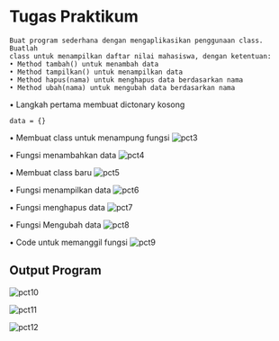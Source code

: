 # Tugas Praktikum
```
Buat program sederhana dengan mengaplikasikan penggunaan class. Buatlah
class untuk menampilkan daftar nilai mahasiswa, dengan ketentuan:
• Method tambah() untuk menambah data
• Method tampilkan() untuk menampilkan data
• Method hapus(nama) untuk menghapus data berdasarkan nama
• Method ubah(nama) untuk mengubah data berdasarkan nama
```
• Langkah pertama membuat dictonary kosong
```
data = {}
```
• Membuat class untuk menampung fungsi
![pct3](https://user-images.githubusercontent.com/115356128/206892523-ffde3871-c088-41be-8444-efabffb19ce7.png)

• Fungsi menambahkan data
![pct4](https://user-images.githubusercontent.com/115356128/206892597-4e41d010-7e08-42ff-9992-c0ed246898c6.png)

• Membuat class baru 
![pct5](https://user-images.githubusercontent.com/115356128/206892627-31cca98d-61a8-4cee-9ed4-0f29ac5290f4.png)

• Fungsi menampilkan data
![pct6](https://user-images.githubusercontent.com/115356128/206892673-db8ff265-8ce0-41d2-b0b0-4a1e9eb79b9e.png)

• Fungsi menghapus data
![pct7](https://user-images.githubusercontent.com/115356128/206892700-c4c366dd-d22d-431e-a2ee-14ca3089056f.png)

• Fungsi Mengubah data
![pct8](https://user-images.githubusercontent.com/115356128/206892714-4e65cc5c-1c3c-4773-a313-a740bc414f0b.png)

• Code untuk memanggil fungsi
![pct9](https://user-images.githubusercontent.com/115356128/206892727-12466961-db31-43dd-abb3-b98ffe7d8b3d.png)

## Output Program
![pct10](https://user-images.githubusercontent.com/115356128/206892768-193182cc-5cf9-450b-80af-6ad05a575bc9.png)

![pct11](https://user-images.githubusercontent.com/115356128/206892782-c9092aa8-083f-4535-8b45-1f2879778871.png)

![pct12](https://user-images.githubusercontent.com/115356128/206892784-41ee8d78-2708-485d-ab09-fde40dd87998.png)

